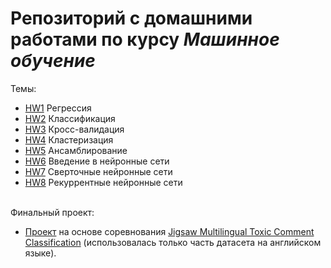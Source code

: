 # Репозиторий с домашними работами по курсу *Машинное обучение*

Темы:
- [HW1](https://github.com/slowwavesleep/HSE_ML/blob/master/HW1/HW1.ipynb) Регрессия
- [HW2](https://github.com/slowwavesleep/HSE_ML/blob/master/HW2/HW2.ipynb) Классификация
- [HW3](https://github.com/slowwavesleep/HSE_ML/blob/master/HW3/HW3.ipynb) Кросс-валидация
- [HW4](https://github.com/slowwavesleep/HSE_ML/blob/master/HW4/HW4.ipynb) Кластеризация
- [HW5](https://github.com/slowwavesleep/HSE_ML/blob/master/HW5/HW5.ipynb) Ансамблирование
- [HW6](https://github.com/slowwavesleep/HSE_ML/blob/master/HW6/HW6.ipynb) Введение в нейронные сети
- [HW7](https://github.com/slowwavesleep/HSE_ML/blob/master/HW7/HW7.ipynb) Сверточные нейронные сети
- [HW8](https://github.com/slowwavesleep/HSE_ML/blob/master/HW8/HW8.ipynb) Рекуррентные нейронные сети

<br>Финальный проект:
- [Проект](https://github.com/slowwavesleep/HSE_ML/blob/master/Project/ml_project.ipynb) на основе соревнования [Jigsaw Multilingual Toxic Comment Classification](https://www.kaggle.com/c/jigsaw-multilingual-toxic-comment-classification/) (использовалась только часть датасета на английском языке).
